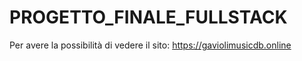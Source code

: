 # PROGETTO_FINALE_FULLSTACK

Per avere la possibilità di vedere il sito:
https://gaviolimusicdb.online
